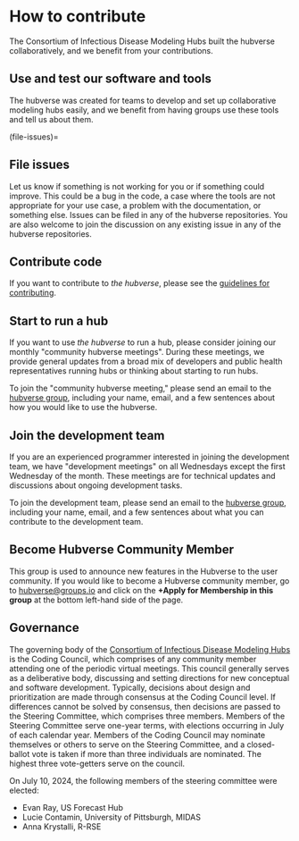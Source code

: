 # How to contribute

The Consortium of Infectious Disease Modeling Hubs built the hubverse collaboratively, and we benefit from your contributions.

## Use and test our software and tools

The hubverse was created for teams to develop and set up collaborative modeling hubs easily, and we benefit from having groups use these tools and tell us about them.

(file-issues)=
## File issues

Let us know if something is not working for you or if something could improve. This could be a bug in the code, a case where the tools are not appropriate for your use case, a problem with the documentation, or something else. Issues can be filed in any of the hubverse repositories. You are also welcome to join the discussion on any existing issue in any of the hubverse repositories.

## Contribute code

If you want to contribute to *the hubverse*, please see the [guidelines for contributing](https://hubverse-org.github.io/hubUtils/CONTRIBUTING.html).

## Start to run a hub

If you want to use *the hubverse* to run a hub, please consider joining our monthly "community hubverse meetings". During these meetings, we provide general updates from a broad mix of developers and public health representatives running hubs or thinking about starting to run hubs.

To join the "community hubverse meeting," please send an email to the <a href="mailto:hubverse+owner@groups.io">hubverse group</a>, including your name, email, and a few sentences about how you would like to use the hubverse.

## Join the development team

If you are an experienced programmer interested in joining the development team, we have "development meetings" on all Wednesdays except the first Wednesday of the month. These meetings are for technical updates and discussions about ongoing development tasks.

To join the development team, please send an email to the <a href="mailto:hubverse+owner@groups.io">hubverse group</a>, including your name, email, and a few sentences about what you can contribute to the development team.

## Become Hubverse Community Member
This group is used to announce new features in the Hubverse to the user community. If you would like to become a Hubverse community member, go to [hubverse@groups.io](https://groups.io/g/hubverse) and click on the **+Apply for Membership in this group** at the bottom left-hand side of the page.

## Governance

The governing body of the [Consortium of Infectious Disease Modeling Hubs](who-we-are.md) is the Coding Council, which comprises of any community member attending one of the periodic virtual meetings. This council generally serves as a deliberative body, discussing and setting directions for new conceptual and software development. Typically, decisions about design and prioritization are made through consensus at the Coding Council level. If differences cannot be solved by consensus, then decisions are passed to the Steering Committee, which comprises three members. Members of the Steering Committee serve one-year terms, with elections occurring in July of each calendar year. Members of the Coding Council may nominate themselves or others to serve on the Steering Committee, and a closed-ballot vote is taken if more than three individuals are nominated. The highest three vote-getters serve on the council.

On July 10, 2024, the following members of the steering committee were elected:

- Evan Ray, US Forecast Hub
- Lucie Contamin, University of Pittsburgh, MIDAS
- Anna Krystalli, R-RSE

